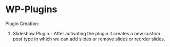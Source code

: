 # WP-Plugins
Plugin Creation: 

1. Slideshow Plugin - After activating the plugin it creates a new custom post type in which we can add slides or remove slides or reorder slides.
